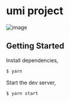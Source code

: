# umi project

![image](./sreenshorts/1.jpg)

## Getting Started

Install dependencies,

```bash
$ yarn
```

Start the dev server,

```bash
$ yarn start
```
